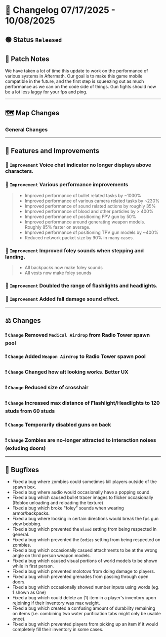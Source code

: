 # 📑 Changelog 07/17/2025 - 10/08/2025

## 🟢 Status `Released`

## 💬 Patch Notes
We have taken a lot of time this update to work on the performance of various systems in Aftermath. Our goal is to make this game mobile compatible in the future, and the first step is squeezing out as much performance as we can on the code side of things.
Gun fights should now be a lot less laggy for your fps and ping.
________

## 🗺️ Map Changes

### General Changes

________

## 📢 Features and Improvements

### 🔼 `Improvement` Voice chat indicator no longer displays above characters.

### 🔼 `Improvement` Various performance improvements
>- Improved performance of bullet related tasks by ~1000%
>- Improved performance of various camera related tasks by ~230%
>- Improved performance of sound related actions by roughly 35%
>- Improved performance of blood and other particles by > 400%
>- Improved performance of positioning FPV gun by 50%
>- Improved performance around generating weapon models. Roughly 85% faster on average.
>- Improved performance of positioning TPV gun models by ~400%
>- Reduced network packet size by 90% in many cases.

### 🔼 `Improvement` Improved foley sounds when stepping and landing.
>- All backpacks now make foley sounds
>- All vests now make foley sounds

### 🔼 `Improvement` Doubled the range of flashlights and headlights.

### 🔼 `Improvement` Added fall damage sound effect.

________

## ⚖️ Changes

### ❗ `Change` Removed `Medical Airdrop` from Radio Tower spawn pool

### ❗ `Change` Added `Weapon Airdrop` to Radio Tower spawn pool

### ❗ `Change` Changed how alt looking works. Better UX

### ❗ `Change` Reduced size of crosshair

### ❗ `Change` Increased max distance of Flashlight/Headlights to 120 studs from 60 studs

### ❗ `Change` Temporarily disabled guns on back

### ❗ `Change` Zombies are no-longer attracted to interaction noises (exluding doors)
________

## 🐛 Bugfixes
- Fixed a bug where zombies could sometimes kill players outside of the spawn box.
- Fixed a bug where audio would occasionally have a popping sound.
- Fixed a bug which caused bullet tracer images to flicker occasionally (Roblox unloading and reloading the texture)
- Fixed a bug which broke "foley" sounds when wearing armor/backpacks.
- Fixed a bug where looking in certain directions would break the fps gun view bobbing.
- Fixed a bug which prevented the `Blood` setting from being respected in general.
- Fixed a bug which prevented the `Bodies` setting from being respected on zombies.
- Fixed a bug which occasionally casued attachments to be at the wrong angle on third person weapon models.
- Fixed a bug which caused visual portions of world models to be shown while in first person.
- Fixed a bug which prevented molotovs from doing damage to players.
- Fixed a bug which prevented grenades from passing through open doors.
- Fixed a bug which occasionally showed number inputs using words (eg. 1 shown as One)
- Fixed a bug which could delete an (1) item in a player's inventory upon rejoining if their inventory was max weight.
- Fixed a bug which created a confusing amount of durability remaining on items (i.e. combining two water purification tabs might only be usable once).
- Fixed a bug which prevented players from picking up an item if it would completely fill their inventory in some cases.
